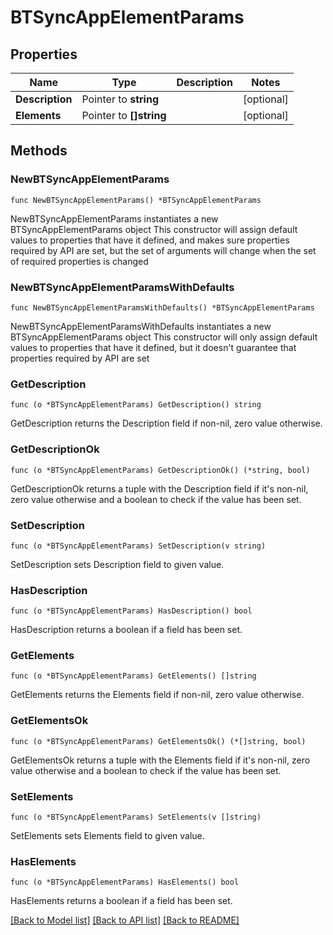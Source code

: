 # BTSyncAppElementParams

## Properties

Name | Type | Description | Notes
------------ | ------------- | ------------- | -------------
**Description** | Pointer to **string** |  | [optional] 
**Elements** | Pointer to **[]string** |  | [optional] 

## Methods

### NewBTSyncAppElementParams

`func NewBTSyncAppElementParams() *BTSyncAppElementParams`

NewBTSyncAppElementParams instantiates a new BTSyncAppElementParams object
This constructor will assign default values to properties that have it defined,
and makes sure properties required by API are set, but the set of arguments
will change when the set of required properties is changed

### NewBTSyncAppElementParamsWithDefaults

`func NewBTSyncAppElementParamsWithDefaults() *BTSyncAppElementParams`

NewBTSyncAppElementParamsWithDefaults instantiates a new BTSyncAppElementParams object
This constructor will only assign default values to properties that have it defined,
but it doesn't guarantee that properties required by API are set

### GetDescription

`func (o *BTSyncAppElementParams) GetDescription() string`

GetDescription returns the Description field if non-nil, zero value otherwise.

### GetDescriptionOk

`func (o *BTSyncAppElementParams) GetDescriptionOk() (*string, bool)`

GetDescriptionOk returns a tuple with the Description field if it's non-nil, zero value otherwise
and a boolean to check if the value has been set.

### SetDescription

`func (o *BTSyncAppElementParams) SetDescription(v string)`

SetDescription sets Description field to given value.

### HasDescription

`func (o *BTSyncAppElementParams) HasDescription() bool`

HasDescription returns a boolean if a field has been set.

### GetElements

`func (o *BTSyncAppElementParams) GetElements() []string`

GetElements returns the Elements field if non-nil, zero value otherwise.

### GetElementsOk

`func (o *BTSyncAppElementParams) GetElementsOk() (*[]string, bool)`

GetElementsOk returns a tuple with the Elements field if it's non-nil, zero value otherwise
and a boolean to check if the value has been set.

### SetElements

`func (o *BTSyncAppElementParams) SetElements(v []string)`

SetElements sets Elements field to given value.

### HasElements

`func (o *BTSyncAppElementParams) HasElements() bool`

HasElements returns a boolean if a field has been set.


[[Back to Model list]](../README.md#documentation-for-models) [[Back to API list]](../README.md#documentation-for-api-endpoints) [[Back to README]](../README.md)


